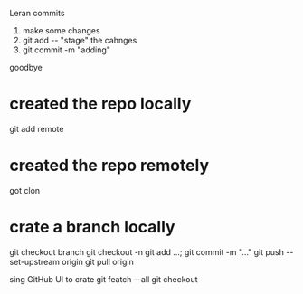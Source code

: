 Leran commits

1. make some changes
2. git add -- "stage" the cahnges
3. git commit -m "adding"

goodbye


# created the repo locally
git add remote <name> <URL>

# created the repo remotely
got clon <URL>

# crate a branch locally
git checkout branch
git checkout -n <new-branch>
git add ...; git commit -m "..."
git push --set-upstream origin <mew-bramch>
git pull origin <new branch>

sing GitHub UI to crate <branch>
git featch --all
git checkout <branch>